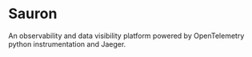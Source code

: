 # Sauron

An observability and data visibility platform powered by OpenTelemetry python instrumentation and Jaeger.
